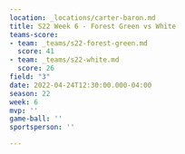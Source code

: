 ```yaml
---
location: _locations/carter-baron.md
title: S22 Week 6 - Forest Green vs White
teams-score:
- team: _teams/s22-forest-green.md
  score: 41
- team: _teams/s22-white.md
  score: 26
field: "3"
date: 2022-04-24T12:30:00.000-04:00
season: 22
week: 6
mvp: ''
game-ball: ''
sportsperson: ''

---
```

